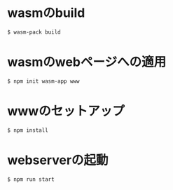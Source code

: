 # wasmのbuild
`$ wasm-pack build`
# wasmのwebページへの適用
`$ npm init wasm-app www`
# wwwのセットアップ
`$ npm install`
# webserverの起動
`$ npm run start`
